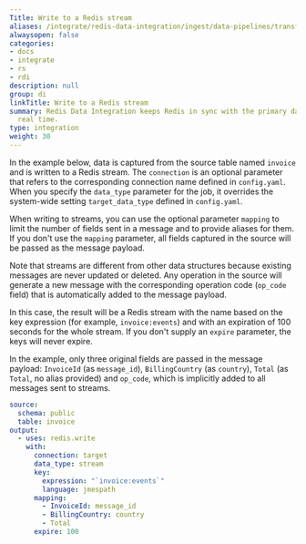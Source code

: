 ```yaml
---
Title: Write to a Redis stream
aliases: /integrate/redis-data-integration/ingest/data-pipelines/transform-examples/redis-stream-example/
alwaysopen: false
categories:
- docs
- integrate
- rs
- rdi
description: null
group: di
linkTitle: Write to a Redis stream
summary: Redis Data Integration keeps Redis in sync with the primary database in near
  real time.
type: integration
weight: 30
---
```


In the example below, data is captured from the source table named `invoice` and is written to a Redis stream. The `connection` is an optional parameter that refers to the corresponding connection name defined in `config.yaml`. 
When you specify the `data_type` parameter for the job, it overrides the system-wide setting `target_data_type` defined in `config.yaml`. 

When writing to streams, you can use the optional parameter `mapping` to limit the number of fields sent in a message and to provide aliases for them. If you don't use the `mapping` parameter, all fields captured in the source will be passed as the message payload. 

Note that streams are different from other data structures because existing messages are never updated or deleted. Any operation in the source will generate a new message with the corresponding operation code (`op_code` field) that is automatically added to the message payload. 

In this case, the result will be a Redis stream with the name based on the key expression (for example, `invoice:events`) and with an expiration of 100 seconds for the whole stream. If you don't supply an `expire` parameter, the keys will never expire. 

In the example, only three original fields are passed in the message payload: `InvoiceId` (as `message_id`), `BillingCountry` (as `country`), `Total` (as `Total`, no alias provided) and `op_code`, which is implicitly added to all messages sent to streams.    

```yaml
source:
  schema: public
  table: invoice
output:
  - uses: redis.write
    with:
      connection: target
      data_type: stream
      key:
        expression: "`invoice:events`"
        language: jmespath
      mapping:
        - InvoiceId: message_id
        - BillingCountry: country
        - Total
      expire: 100
```
